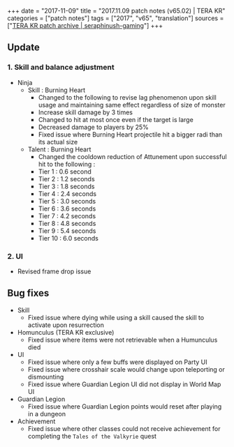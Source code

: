 +++
date = "2017-11-09"
title = "2017.11.09 patch notes (v65.02) | TERA KR"
categories = ["patch notes"]
tags = ["2017", "v65", "translation"]
sources = ["[TERA KR patch archive | seraphinush-gaming](/ko/patch/2017/v65-02)"]
+++

## Update

### **1.** Skill and balance adjustment
- Ninja
  - Skill : Burning Heart
    - Changed to the following to revise lag phenomenon upon skill usage and maintaining same effect regardless of size of monster
    - Increase skill damage by 3 times
    - Changed to hit at most once even if the target is large
    - Decreased damage to players by 25%
    - Fixed issue where Burning Heart projectile hit a bigger radi than its actual size
  - Talent : Burning Heart
    - Changed the cooldown reduction of Attunement upon successful hit to the following :
    - Tier 1 : 0.6 second
    - Tier 2 : 1.2 seconds
    - Tier 3 : 1.8 seconds
    - Tier 4 : 2.4 seconds
    - Tier 5 : 3.0 seconds
    - Tier 6 : 3.6 seconds
    - Tier 7 : 4.2 seconds
    - Tier 8 : 4.8 seconds
    - Tier 9 : 5.4 seconds
    - Tier 10 : 6.0 seconds

### **2.** UI
- Revised frame drop issue

## Bug fixes

- Skill
  - Fixed issue where dying while using a skill caused the skill to activate upon resurrection
- Homunculus (TERA KR exclusive)
  - Fixed issue where items were not retrievable when a Humunculus died
- UI
  - Fixed issue where only a few buffs were displayed on Party UI
  - Fixed issue where crosshair scale would change upon teleporting or dismounting
  - Fixed issue where Guardian Legion UI did not display in World Map UI
- Guardian Legion
  - Fixed issue where Guardian Legion points would reset after playing in a dungeon
- Achievement
  - Fixed issue where other classes could not receive achievement for completing the `Tales of the Valkyrie` quest
